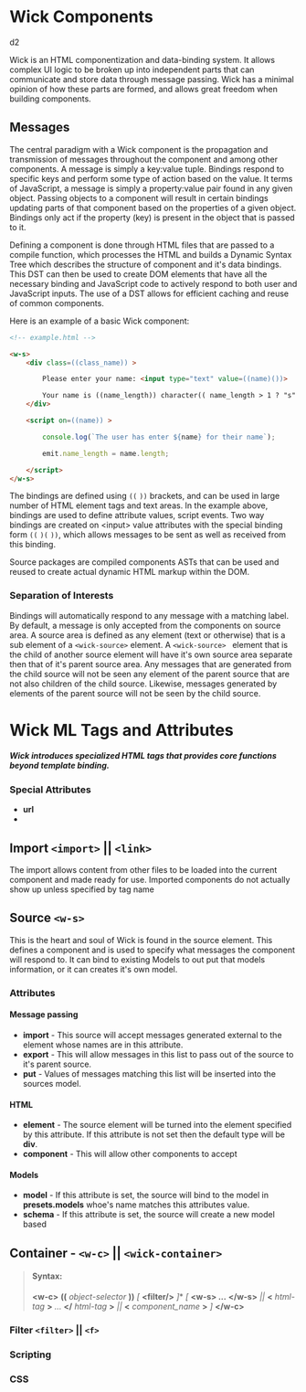 # Wick Components

d2

Wick is an HTML componentization and data-binding system. It allows complex UI logic to be broken up into independent parts that can communicate and store data through message passing. Wick has a minimal opinion of how these parts are formed, and allows great freedom when building components.

## Messages

The central paradigm with a Wick component is the propagation and transmission of messages throughout the component and among other components. A message is simply a key:value tuple. Bindings respond to specific keys and perform some type of action based on the value. It terms of JavaScript, a message is simply a property:value pair found in any given object. Passing objects to a component will result in certain bindings updating parts of that component based on the properties of a given object. Bindings only act if the property (key) is present in the object that is passed to it.  

Defining a component is done through HTML files that are passed to a compile function, which processes the HTML and builds a Dynamic Syntax Tree which describes the structure of component and it's data bindings. This DST can then be used to create DOM elements that have all the necessary binding and JavaScript code to actively respond to both user and JavaScript inputs. The use of a DST allows for efficient caching and reuse of common components.  

Here is an example of a basic Wick component:

```html
<!-- example.html -->

<w-s>
	<div class=((class_name)) >

		Please enter your name: <input type="text" value=((name)())>

		Your name is ((name_length)) character(( name_length > 1 ? "s" : "" )) long.
	</div>

	<script on=((name)) >

		console.log(`The user has enter ${name} for their name`);

		emit.name_length = name.length;

	</script>
</w-s>

```

The bindings are defined using ``((`` ``))`` brackets, and can be used in large number of HTML element tags and text areas. In the example above, bindings are used to define attribute values, script events. Two way bindings are created on &lt;input&gt; value attributes with the special binding form ``((`` ``)(`` ``))``, which allows messages to be sent as well as received from this binding.

Source packages are compiled components ASTs that can be used and reused to create actual dynamic HTML markup within the DOM. 

### Separation of Interests 

Bindings will automatically respond to any message with a matching label. By default, a message is only accepted from the components on source area. A source area is defined as any element (text or otherwise) that is a sub element of a ``<wick-source>`` element.  A ``<wick-source> `` element that is the child of another source element will have it's own source area separate then that of it's parent source area. Any messages that are generated from the child source will not be seen any element of the parent source that are not also children of the child source. Likewise, messages generated by elements of the parent source will not be seen by the child source.







# Wick ML Tags and Attributes

##### Wick introduces specialized HTML tags that provides core functions beyond template binding.

### Special Attributes

- **url**
- 



## Import ``<import>`` || ``<link>``

The import allows content from other files to be loaded into the current component and made ready for use. Imported components do not actually show up unless specified by tag name




## Source ``<w-s>``

This is the heart and soul of Wick is found in the source element. This defines a component and is used to specify what messages the component will respond to. It can bind to existing Models to out put that models information, or it can creates it's own model.

### Attributes
#### Message passing
- **import** - This source will accept messages generated external to the element whose names are in this attribute.
- **export** - This will allow messages in this list to pass out of the source to it's parent source.
- **put** - Values of messages matching this list will be inserted into the sources model.

#### HTML

- **element** - The source element will be turned into the element specified by this attribute. If this attribute is not set then the default type will be **div**.
- **component** - This will allow other components to accept

#### Models

- **model** - If this attribute is set, the source will bind to the model in **presets.models** whoe's name matches this attributes value.
- **schema** - If this attribute is set, the source will create a new model based




## Container - ``<w-c>`` || ``<wick-container>``
>#### Syntax:
>**&lt;w-c>** **((** *object-selector* **))** *[* **&lt;filter/>**  *]*&ast; *[* **&lt;w-s> *...* &lt;/w-s>** *||* **&lt;** *html-tag* **>** *...* **&lt;/** *html-tag* **>** *||* **&lt;** *component_name* **>**  *]* **&lt;/w-c>**

### Filter ``<filter>`` || ``<f>``




### Scripting

### CSS
